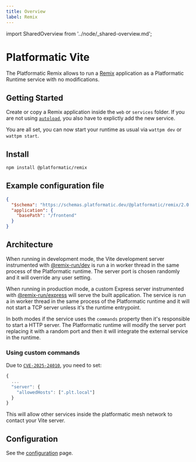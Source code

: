 ```yaml
---
title: Overview
label: Remix
---
```


import SharedOverview from '../node/\_shared-overview.md';

# Platformatic Vite

The Platformatic Remix allows to run a [Remix](https://remix.run/) application as a Platformatic Runtime service with no modifications.

## Getting Started

Create or copy a Remix application inside the `web` or `services` folder. If you are not using [`autoload`](../../runtime/configuration.md#autoload), you also have to explictly add the new service.

You are all set, you can now start your runtime as usual via `wattpm dev` or `wattpm start`.

## Install

```bash
npm install @platformatic/remix
```

## Example configuration file

```json
{
  "$schema": "https://schemas.platformatic.dev/@platformatic/remix/2.0.0.json",
  "application": {
    "basePath": "/frontend"
  }
}
```

## Architecture

When running in development mode, the Vite development server instrumented with [@remix-run/dev](https://www.npmjs.com/package/@remix-run/dev) is run a in worker thread in the same process of the Platformatic runtime. The server port is chosen randomly and it will override any user setting.

When running in production mode, a custom Express server instrumented with [@remix-run/express](https://www.npmjs.com/package/@remix-run/express) will serve the built application. The service is run a in worker thread in the same process of the Platformatic runtime and it will not start a TCP server unless it's the runtime entrypoint.

In both modes if the service uses the `commands` property then it's responsible to start a HTTP server. The Platformatic runtime will modify the server port replacing it with a random port and then it will integrate the external service in the runtime.

### Using custom commands

Due to [`CVE-2025-24010`](https://github.com/vitejs/vite/security/advisories/GHSA-vg6x-rcgg-rjx6), you need to set:

```js
{
  ...
  "server": {
    "allowedHosts": [".plt.local"]
  }
}
```

This will allow other services inside the platformatic mesh network to contact your Vite server.

## Configuration

See the [configuration](./configuration.md) page.

<SharedOverview/>
